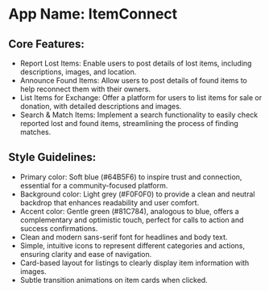 # **App Name**: ItemConnect

## Core Features:

- Report Lost Items: Enable users to post details of lost items, including descriptions, images, and location.
- Announce Found Items: Allow users to post details of found items to help reconnect them with their owners.
- List Items for Exchange: Offer a platform for users to list items for sale or donation, with detailed descriptions and images.
- Search & Match Items: Implement a search functionality to easily check reported lost and found items, streamlining the process of finding matches.

## Style Guidelines:

- Primary color: Soft blue (#64B5F6) to inspire trust and connection, essential for a community-focused platform.
- Background color: Light grey (#F0F0F0) to provide a clean and neutral backdrop that enhances readability and user comfort.
- Accent color: Gentle green (#81C784), analogous to blue, offers a complementary and optimistic touch, perfect for calls to action and success confirmations.
- Clean and modern sans-serif font for headlines and body text.
- Simple, intuitive icons to represent different categories and actions, ensuring clarity and ease of navigation.
- Card-based layout for listings to clearly display item information with images.
- Subtle transition animations on item cards when clicked.